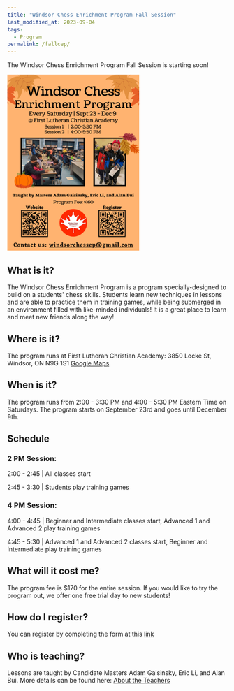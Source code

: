```yaml
---
title: "Windsor Chess Enrichment Program Fall Session"
last_modified_at: 2023-09-04
tags:
  - Program
permalink: /fallcep/
---
```


The Windsor Chess Enrichment Program Fall Session is starting soon! 

<img src="/assets/images/WindsorCEPFall.png" alt="Program Flyer" height = "60%" width = "60%"> 

<h2>What is it?</h2>

The Windsor Chess Enrichment Program is a program specially-designed to build on a students' chess skills. Students learn new techniques in lessons and are able to practice them in training games, while being submerged in an environment filled with like-minded individuals! It is a great place to learn and meet new friends along the way!

<h2>Where is it?</h2>

The program runs at First Lutheran Christian Academy: 3850 Locke St, Windsor, ON N9G 1S1 
<a href="https://goo.gl/maps/YyF3MtTgnUew8BHx7">Google Maps </a>

<h2>When is it?</h2>

The program runs from 2:00 - 3:30 PM and 4:00 - 5:30 PM Eastern Time on Saturdays. The program starts on September 23rd and goes until December 9th.

<h2>Schedule</h2>

<h3>2 PM Session:</h3>

<p>2:00 - 2:45 | All classes start </p>

<p>2:45 - 3:30 | Students play training games</p>

<h3>4 PM Session:</h3>

<p>4:00 - 4:45 | Beginner and Intermediate classes start, Advanced 1 and Advanced 2 play training games</p>

<p>4:45 - 5:30 | Advanced 1 and Advanced 2 classes start, Beginner and Intermediate play training games</p>

<h2>What will it cost me?</h2>

The program fee is $170 for the entire session. If you would like to try the program out, we offer one free trial day to new students!

<h2>How do I register?</h2>

You can register by completing the form at this [link](https://forms.gle/UpQjqJRF9QceRjth6)

<h2>Who is teaching?</h2>

Lessons are taught by Candidate Masters Adam Gaisinsky, Eric Li, and Alan Bui. More details can be found here: <a href = "/about/#adam-gaisinsky">About the Teachers</a>